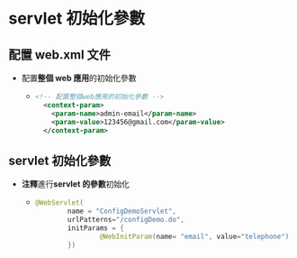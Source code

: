 # servlet 初始化參數

## 配置 web.xml 文件

- 配置**整個 web 應用**的初始化參數
  - ```xml
    <!-- 配置整個web應用的初始化參數 -->
      <context-param>
      	<param-name>admin-email</param-name>
      	<param-value>123456@gmail.com</param-value>
      </context-param>
    ```

## servlet 初始化參數

- **注釋**進行**servlet 的參數**初始化
  - ```java
    @WebServlet(
    		name = "ConfigDemoServlet",
    		urlPatterns="/configDemo.do",
    		initParams = {
    				@WebInitParam(name= "email", value="telephone")
    		})
    ```

